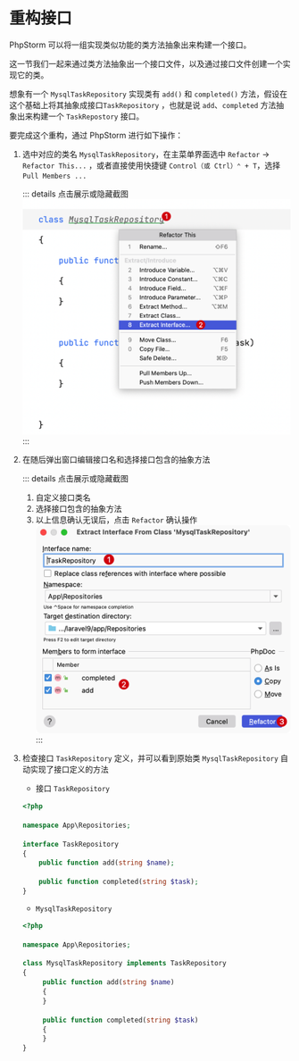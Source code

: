 # 重构接口

PhpStorm 可以将一组实现类似功能的类方法抽象出来构建一个接口。

这一节我们一起来通过类方法抽象出一个接口文件，以及通过接口文件创建一个实现它的类。

想象有一个 `MysqlTaskRepository` 实现类有 `add()` 和 `completed()` 方法，假设在这个基础上将其抽象成接口`TaskRepository`
，也就是说 `add`、`completed` 方法抽象出来构建一个 `TaskRepostory` 接口。

要完成这个重构，通过 PhpStorm 进行如下操作：

1. 选中对应的类名 `MysqlTaskRepository`，在主菜单界面选中 `Refactor` -> `Refactor This...`
   ，或者直接使用快捷键 `Control（或 Ctrl）⌃ + T`，选择 `Pull Members ...`

   ::: details 点击展示或隐藏截图
   ![](./images/refactoring-for-extract-interface/refactoring-for-extra-interface-step1.png)
   :::

2. 在随后弹出窗口编辑接口名和选择接口包含的抽象方法

   ::: details 点击展示或隐藏截图
    1. 自定义接口类名
    2. 选择接口包含的抽象方法
    3. 以上信息确认无误后，点击 `Refactor` 确认操作
       ![](./images/refactoring-for-extract-interface/refactoring-for-extra-interface-step2.png)
       :::

3. 检查接口 `TaskRepository` 定义，并可以看到原始类 `MysqlTaskRepository` 自动实现了接口定义的方法

    - 接口 `TaskRepository`
   ```php
   <?php
   
   namespace App\Repositories;
   
   interface TaskRepository
   {
       public function add(string $name);
   
       public function completed(string $task);
   }
   ```
    - `MysqlTaskRepository`
   ```php {5}
   <?php

   namespace App\Repositories;

   class MysqlTaskRepository implements TaskRepository
   {
        public function add(string $name)
        {
        }

        public function completed(string $task)
        {
        }
   }
   ```
